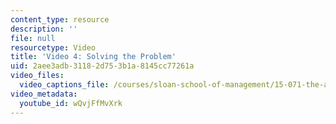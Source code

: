 ```yaml
---
content_type: resource
description: ''
file: null
resourcetype: Video
title: 'Video 4: Solving the Problem'
uid: 2aee3adb-3118-2d75-3b1a-8145cc77261a
video_files:
  video_captions_file: /courses/sloan-school-of-management/15-071-the-analytics-edge-spring-2017/linear-optimization/airline-revenue-management-an-introduction-to-linear-optimization/video-4-solving-the-problem/video-4-solving-the-problem-0/wQvjFfMvXrk.vtt
video_metadata:
  youtube_id: wQvjFfMvXrk
---
```

